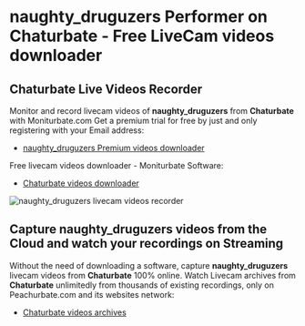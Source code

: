 # naughty_druguzers Performer on Chaturbate - Free LiveCam videos downloader

## Chaturbate Live Videos Recorder

Monitor and record livecam videos of **naughty_druguzers** from **Chaturbate** with Moniturbate.com
Get a premium trial for free by just and only registering with your Email address:
* [naughty_druguzers Premium videos downloader](https://moniturbate.com/request-demo-licence-key.html)

Free livecam videos downloader - Moniturbate Software:
* [Chaturbate videos downloader](https://moniturbate.com/moniturbate-download-software.html)

![naughty_druguzers livecam videos recorder](https://peachurnet.com/templates/moniturbate-software.png)


## Capture naughty_druguzers videos from the Cloud and watch your recordings on Streaming

Without the need of downloading a software, capture **naughty_druguzers** livecam videos from **Chaturbate** 100% online.
Watch Livecam archives from **Chaturbate** unlimitedly from thousands of existing recordings, only on Peachurbate.com and its websites network:
* [Chaturbate videos archives](https://peachurnet.com/)